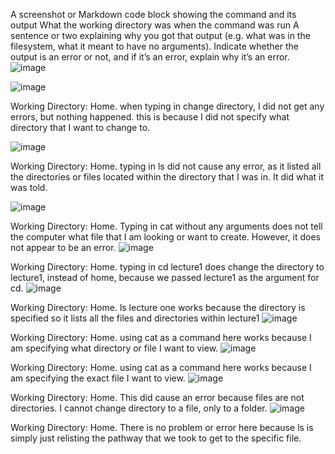A screenshot or Markdown code block showing the command and its output
What the working directory was when the command was run
A sentence or two explaining why you got that output (e.g. what was in the filesystem, what it meant to have no arguments).
Indicate whether the output is an error or not, and if it’s an error, explain why it’s an error.
![image](https://cdn.discordapp.com/attachments/974137838180380672/1165866649073750077/Screenshot_2023-10-22_at_9.00.15_PM.png?ex=654868ed&is=6535f3ed&hm=5c4befe1998cec140b0386512546df0f04b811e6287bee562aeeb52546420df0&)

![image](https://github.com/vichandra/cse15l-lab-reports/assets/147004387/97e23f96-b639-4a05-97bd-c9799a628443) 

Working Directory: Home.
when typing in change directory, I did not get any errors, but nothing happened. this is because I did not specify what directory that I want to change to.

![image](https://github.com/vichandra/cse15l-lab-reports/assets/147004387/3d11e965-1f82-4562-a374-e3cc03324857)

Working Directory: Home.
typing in ls did not cause any error, as it listed all the directories or files located within the directory that I was in. It did what it was told.

![image](https://github.com/vichandra/cse15l-lab-reports/assets/147004387/7e7bd44f-7906-4c07-8166-4f8b28335f3b)

Working Directory: Home.
Typing in cat without any arguments does not tell the computer what file that I am looking or want to create. However, it does not appear to be an error.
![image](https://github.com/vichandra/cse15l-lab-reports/assets/147004387/bccd62d1-e742-4813-ac25-10032a8cc36e) 

Working Directory: Home.
typing in cd lecture1 does change the directory to lecture1, instead of home, because we passed lecture1 as the argument for cd.
![image](https://github.com/vichandra/cse15l-lab-reports/assets/147004387/3f8b55e2-1599-479d-8777-d3321a35b0b7)

Working Directory: Home.
ls lecture one works because the directory is specified so it lists all the files and directories within lecture1
![image](https://github.com/vichandra/cse15l-lab-reports/assets/147004387/4da720e6-7fbe-439c-9b47-d67dcb044c8d)

Working Directory: Home.
using cat as a command here works because I am specifying what directory or file I want to view.
![image](https://github.com/vichandra/cse15l-lab-reports/assets/147004387/cf3ebed8-b1e2-454d-88d9-b4c515273d98)

Working Directory: Home.
using cat as a command here works because I am specifying the exact file I want to view.
![image](https://github.com/vichandra/cse15l-lab-reports/assets/147004387/50e8a1eb-f338-460a-a903-a54fb25ec664) 

Working Directory: Home.
This did cause an error because files are not directories. I cannot change directory to a file, only to a folder.
![image](https://github.com/vichandra/cse15l-lab-reports/assets/147004387/4b37a33f-5f6e-4a4d-9a26-c50bccfce6d3)

Working Directory: Home.
There is no problem or error here because ls is simply just relisting the pathway that we took to get to the specific file.




